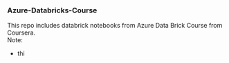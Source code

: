 ### Azure-Databricks-Course
This repo includes databrick notebooks from Azure Data Brick Course from Coursera.<br />
Note:<br />
 - thi
